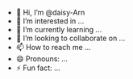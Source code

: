- 👋 Hi, I’m @daisy-Arn
- 👀 I’m interested in ...
- 🌱 I’m currently learning ...
- 💞️ I’m looking to collaborate on ...
- 📫 How to reach me ...
- 😄 Pronouns: ...
- ⚡ Fun fact: ...

<!---
daisy-Arn/daisy-Arn is a ✨ special ✨ repository because its `README.md` (this file) appears on your GitHub profile.
You can click the Preview link to take a look at your changes.
--->
